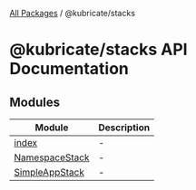 [All Packages](../index.md) / @kubricate/stacks

# @kubricate/stacks API Documentation

## Modules

| Module | Description |
| ------ | ------ |
| [index](index/index.md) | - |
| [NamespaceStack](NamespaceStack/index.md) | - |
| [SimpleAppStack](SimpleAppStack/index.md) | - |
